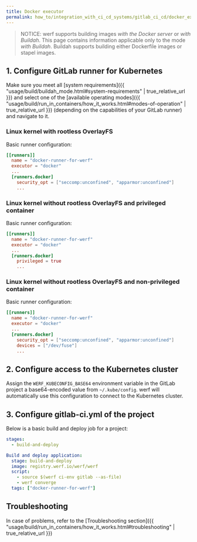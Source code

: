 ```yaml
---
title: Docker executor
permalink: how_to/integration_with_ci_cd_systems/gitlab_ci_cd/docker_executor.html
---
```


> NOTICE: werf supports building images _with the Docker server_ or _with Buildah_. This page contains information applicable only to the mode _with Buildah_. Buildah supports building either Dockerfile images or stapel images.

## 1. Configure GitLab runner for Kubernetes

Make sure you meet all [system requirements]({{ "usage/build/buildah_mode.html#system-requirements" | true_relative_url }}) and select one of the [available operating modes]({{ "usage/build/run_in_containers/how_it_works.html#modes-of-operation" | true_relative_url }}) (depending on the capabilities of your GitLab runner) and navigate to it.

### Linux kernel with rootless OverlayFS

Basic runner configuration:

```toml
[[runners]]
  name = "docker-runner-for-werf"
  executor = "docker"
  ...
  [runners.docker]
    security_opt = ["seccomp:unconfined", "apparmor:unconfined"]
    ...
```

### Linux kernel without rootless OverlayFS and privileged container

Basic runner configuration:

```toml
[[runners]]
  name = "docker-runner-for-werf"
  executor = "docker"
  ...
  [runners.docker]
    privileged = true
    ...
```

### Linux kernel without rootless OverlayFS and non-privileged container

Basic runner configuration:

```toml
[[runners]]
  name = "docker-runner-for-werf"
  executor = "docker"
  ...
  [runners.docker]
    security_opt = ["seccomp:unconfined", "apparmor:unconfined"]
    devices = ["/dev/fuse"]
    ...
```

## 2. Configure access to the Kubernetes cluster

Assign the `WERF_KUBECONFIG_BASE64` environment variable in the GitLab project a base64-encoded value from `~/.kube/config`. werf will automatically use this configuration to connect to the Kubernetes cluster.

## 3. Configure gitlab-ci.yml of the project

Below is a basic build and deploy job for a project:

```yaml
stages:
  - build-and-deploy

Build and deploy application:
  stage: build-and-deploy
  image: registry.werf.io/werf/werf
  script:
    - source $(werf ci-env gitlab --as-file)
    - werf converge
  tags: ["docker-runner-for-werf"]
```

## Troubleshooting

In case of problems, refer to the [Troubleshooting section]({{ "usage/build/run_in_containers/how_it_works.html#troubleshooting" | true_relative_url }})
